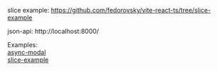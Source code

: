 
slice example: https://github.com/fedorovsky/vite-react-ts/tree/slice-example

json-api: http://localhost:8000/  

Examples:  
[async-modal](https://github.com/fedorovsky/vite-react-ts/tree/async-modal)  
[slice-example](https://github.com/fedorovsky/vite-react-ts/tree/slice-example)
